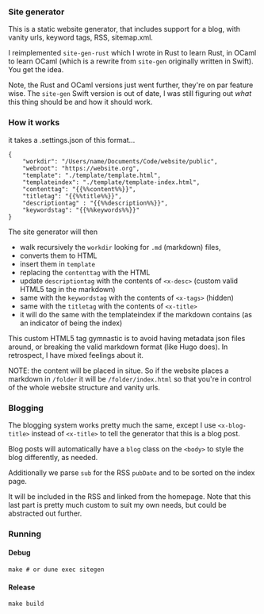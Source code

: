 ### Site generator

This is a static website generator, that includes support for a blog, with vanity urls, keyword tags, RSS, sitemap.xml.

I reimplemented `site-gen-rust` which I wrote in Rust to learn Rust, in OCaml to learn OCaml (which is a rewrite from `site-gen` originally written in Swift). You get the idea.

Note, the Rust and OCaml versions just went further, they're on par feature wise. The `site-gen` Swift version is out of date, I was still figuring out _what_ this thing should be and how it should work.

### How it works

it takes a .settings.json of this format...

```
{
    "workdir": "/Users/name/Documents/Code/website/public",
    "webroot": "https://website.org",
    "template": "./template/template.html",
    "templateindex": "./template/template-index.html",
    "contenttag": "{{%%content%%}}",
    "titletag": "{{%%title%%}}",
    "descriptiontag" : "{{%%description%%}}",
    "keywordstag": "{{%%keywords%%}}"
}
```

The site generator will then 

- walk recursively the `workdir` looking for `.md` (markdown) files, 
- converts them to HTML
- insert them in `template`
- replacing the `contenttag` with the HTML
- update `descriptiontag` with the contents of `<x-desc>` (custom valid HTML5 tag in the markdown)
- same with the `keywordstag` with the contents of `<x-tags>` (hidden)
- same with the `titletag` with the contents of `<x-title>`
- it will do the same with the templateindex if the markdown contains <x-index/> (as an indicator of being the index)

This custom HTML5 tag gymnastic is to avoid having metadata json files around, or breaking the valid markdown format (like Hugo does). In retrospect, I have mixed feelings about it.
  
NOTE: the content will be placed in situe. So if the website places a markdown in `/folder` it will be `/folder/index.html` so that you're in control of the whole website structure and vanity urls.
  
### Blogging
  
The blogging system works pretty much the same, except I use `<x-blog-title>` instead of `<x-title>` to tell the generator that this is a blog post. 

Blog posts will automatically have a `blog` class on the `<body>` to style the blog differently, as needed.

Additionally we parse `sub` for the RSS `pubDate` and to be sorted on the index page.

It will be included in the RSS and linked from the homepage. Note that this last part is pretty much custom to suit my own needs, but could be abstracted out further.

### Running

#### Debug

```
make # or dune exec sitegen
```

#### Release 

```
make build
```
